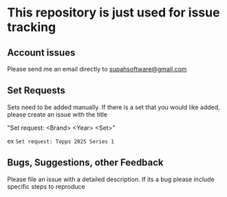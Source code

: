 # This repository is just used for issue tracking

## Account issues
Please send me an email directly to supahsoftware@gmail.com

## Set Requests

Sets need to be added manually. If there is a set that you would like added, please create an issue with the title 

"Set request: \<Brand\> \<Year\> \<Set\>"

ex `Set request: Topps 2025 Series 1`

## Bugs, Suggestions, other Feedback

Please file an issue with a detailed description. If its a bug please include specific steps to reproduce
